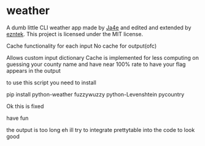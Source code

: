 # weather

A dumb little CLI weather app made by [Ja4e](https://github.com/Ja4e) and edited and extended by [ezntek](https://github.com/ezntek). This project is licensed under the MIT license.

Cache functionality for each input
No cache for output(ofc)

Allows custom input dictionary
Cache is implemented for less computing on guessing your county name and have near 100% rate to have your flag appears in the output


to use this script you need to install

pip install python-weather fuzzywuzzy python-Levenshtein pycountry

Ok this is fixed

have fun

the output is too long eh ill try to integrate prettytable into the code to look good
